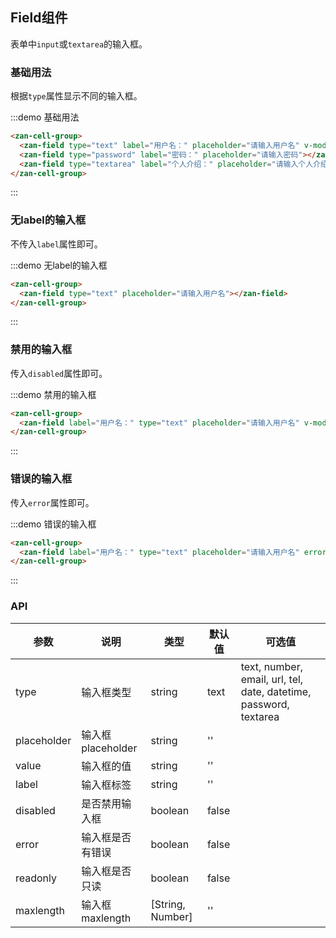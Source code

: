 <script>
export default {
  data() {
    return {
      username: 'zhangmin'
    };
  }
};
</script>

## Field组件

表单中`input`或`textarea`的输入框。

### 基础用法

根据`type`属性显示不同的输入框。

:::demo 基础用法
```html
<zan-cell-group>
  <zan-field type="text" label="用户名：" placeholder="请输入用户名" v-model="username"></zan-field>
  <zan-field type="password" label="密码：" placeholder="请输入密码"></zan-field>
  <zan-field type="textarea" label="个人介绍：" placeholder="请输入个人介绍"></zan-field>
</zan-cell-group>
```
:::

### 无label的输入框

不传入`label`属性即可。

:::demo 无label的输入框
```html
<zan-cell-group>
  <zan-field type="text" placeholder="请输入用户名"></zan-field>
</zan-cell-group>
```
:::

### 禁用的输入框

传入`disabled`属性即可。

:::demo 禁用的输入框
```html
<zan-cell-group>
  <zan-field label="用户名：" type="text" placeholder="请输入用户名" v-model="username" disabled></zan-field>
</zan-cell-group>
```
:::

### 错误的输入框

传入`error`属性即可。

:::demo 错误的输入框
```html
<zan-cell-group>
  <zan-field label="用户名：" type="text" placeholder="请输入用户名" error></zan-field>
</zan-cell-group>
```
:::

### API

| 参数       | 说明      | 类型       | 默认值       | 可选值       |
|-----------|-----------|-----------|-------------|-------------|
| type | 输入框类型 | string  | text | text, number, email, url, tel, date, datetime, password, textarea  |
| placeholder | 输入框placeholder | string  | '' |   |
| value | 输入框的值 | string  | '' |   |
| label | 输入框标签 | string  | '' |   |
| disabled | 是否禁用输入框 | boolean  | false |   |
| error | 输入框是否有错误 | boolean  | false |   |
| readonly | 输入框是否只读 | boolean  | false |   |
| maxlength | 输入框maxlength | [String, Number]  | '' |   |

